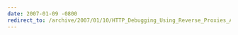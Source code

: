 ```yaml
---
date: 2007-01-09 -0800
redirect_to: /archive/2007/01/10/HTTP_Debugging_Using_Reverse_Proxies_And_Port_Forwarders.aspx/
---
```

